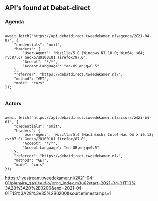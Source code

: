 ## API's found at Debat-direct 


### Agenda

```

await fetch("https://api.debatdirect.tweedekamer.nl/agenda/2021-04-07", {
    "credentials": "omit",
    "headers": {
        "User-Agent": "Mozilla/5.0 (Windows NT 10.0; Win64; x64; rv:87.0) Gecko/20100101 Firefox/87.0",
        "Accept": "*/*",
        "Accept-Language": "en-US,en;q=0.5"
    },
    "referrer": "https://debatdirect.tweedekamer.nl/",
    "method": "GET",
    "mode": "cors"
});


```
### Actors


```

await fetch("https://api.debatdirect.tweedekamer.nl/actors/2021-04-01", {
    "credentials": "omit",
    "headers": {
        "User-Agent": "Mozilla/5.0 (Macintosh; Intel Mac OS X 10.15; rv:87.0) Gecko/20100101 Firefox/87.0",
        "Accept": "*/*",
        "Accept-Language": "en-GB,en;q=0.5"
    },
    "referrer": "https://debatdirect.tweedekamer.nl/",
    "method": "GET",
    "mode": "cors"
});
```

https://livestream.tweedekamer.nl/2021-04-01/plenaire_zaal/audio/prog_index.m3u8?start=2021-04-01T13% 3A28%3A20%2B0200&end=2021-04-01T13%3A28%3A35%2B0200&sourcetimestamps=1